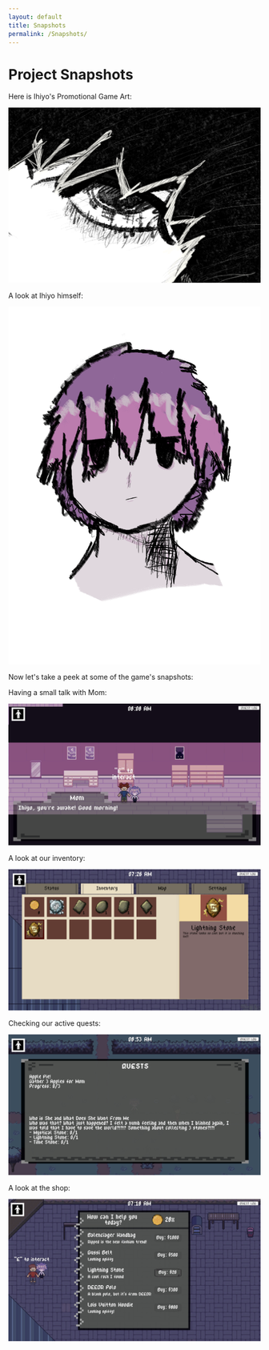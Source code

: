 ```yaml
---
layout: default
title: Snapshots
permalink: /Snapshots/
---
```


# Project Snapshots

Here is Ihiyo's Promotional Game Art:
<p align="center">
  <img src="Assets/Art/Ihiyo_Title.png" alt="Nali's Grim Eye">
</p>

A look at Ihiyo himself:
<p align="center">
  <img src="Assets/Art/Nali.png" alt="Nali's Self Portrait">
</p>

Now let's take a peek at some of the game's snapshots:

Having a small talk with Mom:
<p align="center">
  <img src="Assets/files/MomDC.png" alt="A talk with Mom">
</p>

A look at our inventory:
<p align="center">
  <img src="Assets/files/Inven.png" alt="Inventory menu full of items">
</p>

Checking our active quests:
<p align="center">
  <img src="Assets/files/QuestLog.png" alt="Quest Log">
</p>

A look at the shop:
<p align="center">
  <img src="Assets/files/ShopMenu.png" alt="Shop">
</p>
